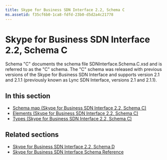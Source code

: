 ```yaml
---
title: Skype for Business SDN Interface 2.2, Schema C
ms.assetid: f35cf6b0-1ca8-fdfd-23b0-d5d2a4c21778
---
```



# Skype for Business SDN Interface 2.2, Schema C

Schema "C" documents the schema file SDNInterface.Schema.C.xsd and is referred to as the "C" schema. The "C" schema was released with previous versions of the Skype for Business SDN Interface and supports version 2.1 and 2.1.1 (previously known as Lync SDN Interface, versions 2.1 and 2.1.1). 

## In this section

- [Schema map (Skype for Business SDN Interface 2.2, Schema C)](schema-map-skype-for-business-sdn-interface-2-2-schema-c.md) 
- [Elements (Skype for Business SDN Interface 2.2, Schema C)](https://msdn.microsoft.com/en-us/library/mt404702(v=office.16).aspx) 
- [Types (Skype for Business SDN Interface 2.2, Schema C)](https://msdn.microsoft.com/en-us/library/mt429346(v=office.16).aspx)
    

## Related sections

- [Skype for Business SDN Interface 2.2, Schema D](skype-for-business-sdn-interface-2-2-schema-d.md)
- [Skype for Business SDN Interface Schema Reference](skype-for-business-sdn-interface-schema-reference.md)
  
    
    


